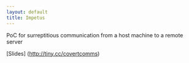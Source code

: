 ```yaml
---
layout: default
title: Impetus
---
```


PoC for surreptitious communication from a host machine to a remote server

[Slides] (http://tiny.cc/covertcomms)

